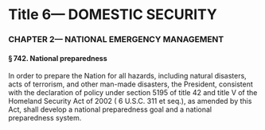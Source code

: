 
# Title 6— DOMESTIC SECURITY
### CHAPTER 2— NATIONAL EMERGENCY MANAGEMENT
#### § 742. National preparedness

In order to prepare the Nation for all hazards, including natural disasters, acts of terrorism, and other man-made disasters, the President, consistent with the declaration of policy under section 5195 of title 42 and title V of the Homeland Security Act of 2002 ( 6 U.S.C. 311 et seq.), as amended by this Act, shall develop a national preparedness goal and a national preparedness system.

